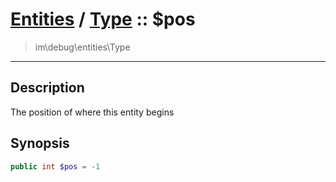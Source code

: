 # [Entities](entities.md) / [Type](entities-Type.md) :: $pos
 > im\debug\entities\Type
____

## Description
The position of where this entity begins

## Synopsis
```php
public int $pos = -1
```
